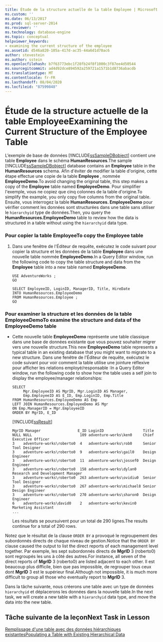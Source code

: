 ```yaml
---
title: Étude de la structure actuelle de la table Employee | Microsoft Docs
ms.custom: ''
ms.date: 06/13/2017
ms.prod: sql-server-2014
ms.reviewer: ''
ms.technology: database-engine
ms.topic: conceptual
helpviewer_keywords:
- examining the current structure of the employee
ms.assetid: d546a820-105a-417d-ac35-44a6d1d70ac6
author: stevestein
ms.author: sstein
ms.openlocfilehash: b7f63773ebc1f28fb24f8f1000c3f87ee4d50544
ms.sourcegitcommit: ad4d92dce894592a259721a1571b1d8736abacdb
ms.translationtype: MT
ms.contentlocale: fr-FR
ms.lasthandoff: 08/04/2020
ms.locfileid: "87599848"
---
```

# <a name="examining-the-current-structure-of-the-employee-table"></a><span data-ttu-id="985a9-102">Étude de la structure actuelle de la table Employee</span><span class="sxs-lookup"><span data-stu-id="985a9-102">Examining the Current Structure of the Employee Table</span></span>
  <span data-ttu-id="985a9-103"> L’exemple de base de données [!INCLUDE[ssSampleDBobject](../../includes/sssampledbobject-md.md)] contient une table **Employee** dans le schéma **HumanResources**.</span><span class="sxs-lookup"><span data-stu-id="985a9-103">The sample [!INCLUDE[ssSampleDBobject](../../includes/sssampledbobject-md.md)] database contains an **Employee** table in the **HumanResources** schema.</span></span> <span data-ttu-id="985a9-104">Afin d'éviter de modifier la table d'origine, cette étape effectue une copie de la table **Employee** , nommée **EmployeeDemo**.</span><span class="sxs-lookup"><span data-stu-id="985a9-104">To avoid changing the original table, this step makes a copy of the **Employee** table named **EmployeeDemo**.</span></span> <span data-ttu-id="985a9-105">Pour simplifier l'exemple, vous ne copiez que cinq colonnes de la table d'origine.</span><span class="sxs-lookup"><span data-stu-id="985a9-105">To simplify the example, you only copy five columns from the original table.</span></span> <span data-ttu-id="985a9-106">Ensuite, vous interrogez la table **HumanResources. EmployeeDemo** pour vérifier comment les données sont structurées dans une table sans utiliser le `hierarchyid` type de données.</span><span class="sxs-lookup"><span data-stu-id="985a9-106">Then, you query the **HumanResources.EmployeeDemo** table to review how the data is structured in a table without using the `hierarchyid` data type.</span></span>  
  
### <a name="to-copy-the-employee-table"></a><span data-ttu-id="985a9-107">Pour copier la table Employee</span><span class="sxs-lookup"><span data-stu-id="985a9-107">To copy the Employee table</span></span>  
  
1.  <span data-ttu-id="985a9-108">Dans une fenêtre de l'Éditeur de requête, exécutez le code suivant pour copier la structure et les données de la table **Employee** dans une nouvelle table nommée **EmployeeDemo**.</span><span class="sxs-lookup"><span data-stu-id="985a9-108">In a Query Editor window, run the following code to copy the table structure and data from the **Employee** table into a new table named **EmployeeDemo**.</span></span>  
  
    ```  
    USE AdventureWorks ;  
    GO  
  
    SELECT EmployeeID, LoginID, ManagerID, Title, HireDate   
    INTO HumanResources.EmployeeDemo   
    FROM HumanResources.Employee ;  
    GO  
    ```  
  
### <a name="to-examine-the-structure-and-data-of-the-employeedemo-table"></a><span data-ttu-id="985a9-109">Pour examiner la structure et les données de la table EmployeeDemo</span><span class="sxs-lookup"><span data-stu-id="985a9-109">To examine the structure and data of the EmployeeDemo table</span></span>  
  
-   <span data-ttu-id="985a9-110">Cette nouvelle table **EmployeeDemo** représente une table classique dans une base de données existante que vous pouvez souhaiter migrer vers une nouvelle structure.</span><span class="sxs-lookup"><span data-stu-id="985a9-110">This new **EmployeeDemo** table represents a typical table in an existing database that you might want to migrate to a new structure.</span></span> <span data-ttu-id="985a9-111">Dans une fenêtre de l'Éditeur de requête, exécutez le code suivant pour voir comment la table utilise une jointure réflexive pour afficher les relations employé/responsable :</span><span class="sxs-lookup"><span data-stu-id="985a9-111">In a Query Editor window, run the following code to show how the table uses a self join to display the employee/manager relationships:</span></span>  
  
    ```  
    SELECT   
         Mgr.EmployeeID AS MgrID, Mgr.LoginID AS Manager,   
         Emp.EmployeeID AS E_ID, Emp.LoginID, Emp.Title  
    FROM HumanResources.EmployeeDemo AS Emp  
    LEFT JOIN HumanResources.EmployeeDemo AS Mgr  
    ON Emp.ManagerID = Mgr.EmployeeID  
    ORDER BY MgrID, E_ID  
    ```  
  
     [!INCLUDE[ssResult](../../includes/ssresult-md.md)]  
  
    ```  
    MgrID Manager                 E_ID LoginID                  Title  
    NULL NULL                      109 adventure-works\ken0     Chief Executive Officer  
    3    adventure-works\roberto0  4   adventure-works\rob0     Senior Tool Designer  
    3    adventure-works\roberto0  9   adventure-works\gail0    Design Engineer  
    3    adventure-works\roberto0  11  adventure-works\jossef0  Design Engineer  
    3    adventure-works\roberto0  158 adventure-works\dylan0   Research and Development Manager  
    3    adventure-works\roberto0  263 adventure-works\ovidiu0  Senior Tool Designer  
    3    adventure-works\roberto0  267 adventure-works\michael8 Senior Design Engineer  
    3    adventure-works\roberto0  270 adventure-works\sharon0  Design Engineer  
    6    adventure-works\david0    2   adventure-works\kevin0   Marketing Assistant  
    ...  
    ```  
  
     <span data-ttu-id="985a9-112">Les résultats se poursuivent pour un total de 290 lignes.</span><span class="sxs-lookup"><span data-stu-id="985a9-112">The results continue for a total of 290 rows.</span></span>  
  
 <span data-ttu-id="985a9-113">Notez que le résultat de la clause `ORDER BY` a provoqué le regroupement des subordonnés directs de chaque niveau de gestion.</span><span class="sxs-lookup"><span data-stu-id="985a9-113">Notice that the `ORDER BY` clause caused the output to list the direct reports of each management level together.</span></span> <span data-ttu-id="985a9-114">Par exemple, les sept subordonnés directs de **MgrID** 3 (roberto0) sont regroupés les uns à côté des autres.</span><span class="sxs-lookup"><span data-stu-id="985a9-114">For instance, all seven of the direct reports of **MgrID** 3 (roberto0) are listed adjacent to each other.</span></span> <span data-ttu-id="985a9-115">Il est beaucoup plus difficile, bien que pas impossible, de regrouper tous ceux dont **MgrID** 3 est le supérieur final.</span><span class="sxs-lookup"><span data-stu-id="985a9-115">Although not impossible, it is much more difficult to group all those who eventually report to **MgrID** 3.</span></span>  
  
 <span data-ttu-id="985a9-116">Dans la tâche suivante, nous créerons une table avec un type de données `hierarchyid` et déplacerons les données dans la nouvelle table.</span><span class="sxs-lookup"><span data-stu-id="985a9-116">In the next task, we will create a new table with a `hierarchyid` data type, and move the data into the new table.</span></span>  
  
## <a name="next-task-in-lesson"></a><span data-ttu-id="985a9-117">Tâche suivante de la leçon</span><span class="sxs-lookup"><span data-stu-id="985a9-117">Next Task in Lesson</span></span>  
 [<span data-ttu-id="985a9-118">Remplissage d'une table avec des données hiérarchiques existantes</span><span class="sxs-lookup"><span data-stu-id="985a9-118">Populating a Table with Existing Hierarchical Data</span></span>](lesson-1-2-populating-a-table-with-existing-hierarchical-data.md)  
  
  
